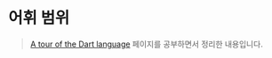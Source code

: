 # 어휘 범위

> [A tour of the Dart language](https://dart.dev/guides/language/language-tour) 페이지를 공부하면서 정리한 내용입니다.
